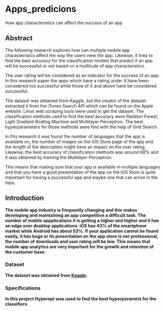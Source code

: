 # Apps_predicions
How app characteristics can affect the success of an app

<h2><b>Abstract</b></h2>



   The following research explores how can multiple mobile app characteristics affect the way the users
view the app. Likewise, it tries to find the best accuracy for the classification models that predict if an
app will be successful or not based on a multitude of app characteristics.

   The user rating will be considered as an indicator for the success of an app. In this research paper the
apps which have a rating under 4 have been considered not successful while those of 4 and above have
be considered successful.

   The dataset was obtained from Kaggle, but the creator of the dataset extracted it from the iTunes
Search API which can be found on the Apple website. Linux web scraping tools were used to get the
dataset. The classification methods used to find the best accuracy were Random Forest, Light Gradient
Bosting Machine and Multilayer Perceptron. The best hyperparameters for those methods were find
with the help of Grid Search.

  In this research it was found the number of languages that the app is available on, the number of images
on the iOS Store page of the app and the length of the description might have an impact on the user
rating. Likewise, the best accuracy of classification methods was around 68% and it was obtained by
training the Multilayer Perceptron.

   This means that making sure that your app is available in multiple languages and that you have a good
presentation of the app on the iOS Store is quite important for having a successful app and maybe one
that can arrive in the tops.


<h2><b>Introduction<b></h2>


  The mobile app industry is frequently changing and this makes developing and maintaining an app
competitive a difficult task. The number of mobile appplications it is getting a higher and higher and it
has an edge over desktop applications. iOS has 43% of the smartphone market while Android has about
53%. If your application cannot be found easily, it has bugs or its presentation on the app store is not
professional, the number of downloads and user rating will be low. This means that mobile app
analytics are very important for the growth and retention of the customer base. 

<h3><b>Dataset</h3></b>

The dataset was obtained from <a href="https://www.kaggle.com/ramamet4/app-store-apple-data-set-10k-apps">Kaggle</a>.

<h3><b> Specifications </h3></b>

In this project Hyperopt was used to find the best hyperparamets for the classifiers.
